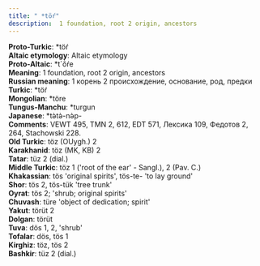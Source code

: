 ```yaml
---
title: " *töŕ"
description:  1 foundation, root 2 origin, ancestors
---
```


<strong>Proto-Turkic</strong>:  *töŕ<br>
<strong>Altaic etymology</strong>:  Altaic etymology<br>
<strong> Proto-Altaic</strong>:  *t`ŏ̀ŕe<br>
<strong>Meaning</strong>:  1 foundation, root 2 origin, ancestors<br>
<strong>Russian meaning</strong>:  1 корень 2 происхождение, основание, род, предки<br>
<strong>Turkic</strong>:  *töŕ<br>
<strong>Mongolian</strong>:  *töre<br>
<strong>Tungus-Manchu</strong>:  *turgun<br>
<strong>Japanese</strong>:  *tǝ̀tǝ̀-nǝ̀p-<br>
<strong>Comments</strong>:  VEWT 495, TMN 2, 612, EDT 571, Лексика 109, Федотов 2, 264, Stachowski 228.<br>
<strong>Old Turkic</strong>:  töz (OUygh.) 2<br>
<strong>Karakhanid</strong>:  töz (MK, KB) 2<br>
<strong>Tatar</strong>:  tüz 2 (dial.)<br>
<strong>Middle Turkic</strong>:  töz 1 ('root of the ear' - Sangl.), 2 (Pav. C.)<br>
<strong>Khakassian</strong>:  tös 'original spirits', tös-te- 'to lay ground'<br>
<strong>Shor</strong>:  tös 2, tös-tük 'tree trunk'<br>
<strong>Oyrat</strong>:  tös 2; 'shrub; original spirits'<br>
<strong>Chuvash</strong>:  türe 'object of dedication; spirit'<br>
<strong>Yakut</strong>:  törüt 2<br>
<strong>Dolgan</strong>:  törüt<br>
<strong>Tuva</strong>:  dös 1, 2, 'shrub'<br>
<strong>Tofalar</strong>:  dös, tös 1<br>
<strong>Kirghiz</strong>:  töz, tös 2<br>
<strong>Bashkir</strong>:  tüz 2 (dial.)<br>


